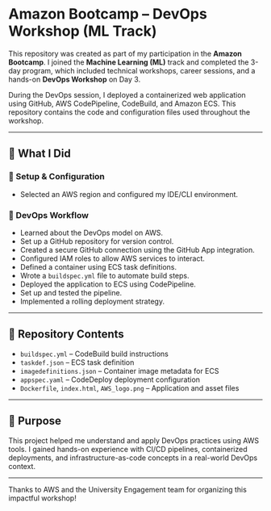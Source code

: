 # Amazon Bootcamp – DevOps Workshop (ML Track)

This repository was created as part of my participation in the **Amazon Bootcamp**. I joined the **Machine Learning (ML)** track and completed the 3-day program, which included technical workshops, career sessions, and a hands-on **DevOps Workshop** on Day 3.

During the DevOps session, I deployed a containerized web application using GitHub, AWS CodePipeline, CodeBuild, and Amazon ECS. This repository contains the code and configuration files used throughout the workshop.

---

## 🚀 What I Did

### 🔧 Setup & Configuration
- Selected an AWS region and configured my IDE/CLI environment.

### 🔁 DevOps Workflow
- Learned about the DevOps model on AWS.
- Set up a GitHub repository for version control.
- Created a secure GitHub connection using the GitHub App integration.
- Configured IAM roles to allow AWS services to interact.
- Defined a container using ECS task definitions.
- Wrote a `buildspec.yml` file to automate build steps.
- Deployed the application to ECS using CodePipeline.
- Set up and tested the pipeline.
- Implemented a rolling deployment strategy.

---

## 📁 Repository Contents

- `buildspec.yml` – CodeBuild build instructions
- `taskdef.json` – ECS task definition
- `imagedefinitions.json` – Container image metadata for ECS
- `appspec.yaml` – CodeDeploy deployment configuration
- `Dockerfile`, `index.html`, `AWS_logo.png` – Application and asset files

---

## 🎯 Purpose

This project helped me understand and apply DevOps practices using AWS tools. I gained hands-on experience with CI/CD pipelines, containerized deployments, and infrastructure-as-code concepts in a real-world DevOps context.

---

Thanks to AWS and the University Engagement team for organizing this impactful workshop!
